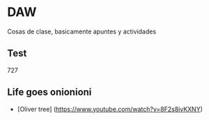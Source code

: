 # DAW
Cosas de clase, basicamente apuntes y actividades
## Test
727
## Life goes onionioni
* [Oliver tree] (https://www.youtube.com/watch?v=8F2s8ivKXNY)